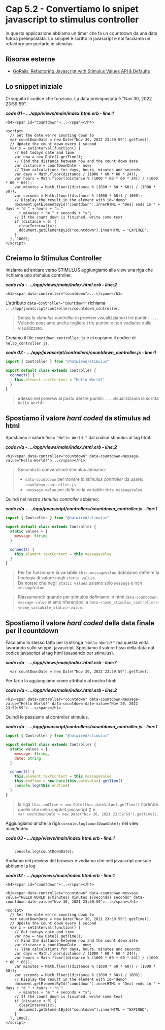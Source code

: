 # <a name="top"></a> Cap 5.2 - Convertiamo lo snipet javascript to stimulus controller

In questa applicazione abbiamo un timer che fa un countdown da una data futura preimpostata.
Lo snippet è scritto in javascript e noi facciamo un refactory per portarlo in stimulus.



## Risorse esterne

- [GoRails: Refactoring Javascript with Stimulus Values API & Defaults](https://gorails.com/episodes/refactoring-javascript-with-stimulus-values-api-defaults)



## Lo snippet iniziale

Di seguito il codice che funziona. La data preimpostata è "Nov 30, 2022 23:59:59".

***code 01 - .../app/views/main/index.html.erb - line:1***

```html+erb
<h4><span id="countdown">...</span></h4>

<script>
  // Set the date we're counting down to
  var countDownDate = new Date("Nov 30, 2022 23:59:59").getTime();
  // Update the count down every 1 second
  var x = setInterval(function() {
    // Get todays date and time
    var now = new Date().getTime();
    // Find the distance between now and the count down date
    var distance = countDownDate - now;
    // Time calculations for days, hours, minutes and seconds
    var days = Math.floor(distance / (1000 * 60 * 60 * 24));
    var hours = Math.floor((distance % (1000 * 60 * 60 * 24)) / (1000 * 60 * 60));
    var minutes = Math.floor((distance % (1000 * 60 * 60)) / (1000 * 60));
    var seconds = Math.floor((distance % (1000 * 60)) / 1000);
    // Display the result in the element with id="demo"
    document.getElementById("countdown").innerHTML = "Deal ends in " + days + "d " + hours + "h "
      + minutes + "m " + seconds + "s";
    // If the count down is finished, write some text
    if (distance < 0) {
      clearInterval(x);
      document.getElementById("countdown").innerHTML = "EXPIRED";
    }
  }, 1000);
</script>
```



## Creiamo lo Stimulus Controller

Iniziamo ad andare verso STIMULUS aggiungiamo alla view una riga che richiama uno stimulus controller.

***code n/a - .../app/views/main/index.html.erb - line:2***

```html+erb
<h1><span data-controller="countdown">...</span></h1>
```

L'attributo `data-controller="countdown"` richiama `.../app/javascript/controllers/countdown_controller`.

> Senza lo *stimulus controller* in preview visualizziamo i tre puntini `...`.
> Volendo possiamo anche togliere i tre puntini e non vediamo nulla visualizzato.

Creiamo il file `countdown_controller.js` e ci copiamo il codice di `hello_controller.js`.

***code 02 - .../app/javascript/controllers/countdown_controller.js - line:1***

```javascript
import { Controller } from "@hotwired/stimulus"

export default class extends Controller {
  connect() {
    this.element.textContent = "Hello World!"
  }
}
```

> adesso nel preview al posto dei tre puntini `...` visualizziamo la scritta `Hello World!`



## Spostiamo il valore *hard coded* da stimulus ad html

Spostiamo il valore fisso `"Hello World!"` dal codice stimulus al tag html.

***code n/a - .../app/views/main/index.html.erb - line:2***

```html+erb
<h1><span data-controller="countdown" data-countdown-message-value="Hello World!">...</span></h1>
```

> Secondo la convenzione stimulus abbiamo: <br/>
> - `data-countdown` per trovare lo *stimulus controller* da usare: `countdown_controller.js` <br/>
> - `-message-value` per definire la variabile `this.messageValue`

Quindi nel nostro *stimulus controller* abbiamo:

***code n/a - .../app/javascript/controllers/countdown_controller.js - line:1***

```javascript
import { Controller } from "@hotwired/stimulus"

export default class extends Controller {
  static values = {
    message: String
  }

  connect() {
    this.element.textContent = this.messageValue
  }
}
```

> Per far funzionare la variabile `this.messageValue` dobbiamo definire la tipologia di valore negli `static values`. <br/>
> Da notare che negli `static values` usiamo solo `message` e non `messageValue`

> Riassumendo quando per stimulus definiamo in html `data-countdown-message-value` stiamo riferendoci a `data-<nome_stimulus_controller>-<nome_variabile_static>-value`.



## Spostiamo il valore *hard coded* della data finale per il countdown

Facciamo lo stesso fatto per la stringa `"Hello World!"` ma questa volta lavorando sullo snippet javascript. Spostiamo il valore fisso della data dal codice javascript al tag html (passando per stimulus).

***code n/a - .../app/views/main/index.html.erb - line:7***

```html+erb
  var countDownDate = new Date("Nov 30, 2022 23:59:59").getTime();
```

Per farlo lo aggiungiamo come attributo al nostro html:


***code n/a - .../app/views/main/index.html.erb - line:2***

```html+erb
<h1><span data-controller="countdown" data-countdown-message-value="Hello World!" data-countdown-date-value="Nov 30, 2022 23:59:59">...</span></h1>
```

Quindi lo passiamo al controller stimulus.

***code n/a - .../app/javascript/controllers/countdown_controller.js - line:1***

```javascript
import { Controller } from "@hotwired/stimulus"

export default class extends Controller {
  static values = {
    message: String,
    date: String
  }

  connect() {
    this.element.textContent = this.messageValue
    this.endTime = new Date(this.dateValue).getTime()
    console.log(this.endTime)
  }
}
```

> la riga `this.endTime = new Date(this.dateValue).getTime()` riprende quello che nello snipbet javascript (<script>...</script>) è: <br/>
>   `var countDownDate = new Date("Nov 30, 2021 23:59:59").getTime();`


Aggiungiamo anche la riga `console.log(countDownDate);` nel view main/index

***code 03 - .../app/views/main/index.html.erb - line:1***

```html+erb

    console.log(countDownDate);
```

Andiamo nel preview del browser e vediamo che nell javascript console abbiamo la log









***code 02 - .../app/views/main/index.html.erb - line:1***

```html+erb
<h4><span id="countdown">...</span></h4>

<h1><span data-controller="countdown" data-countdown-message-value="HELLO WORLD ${minutes} minutes ${seconds} seconds" data-countdown-date-value="Nov 30, 2021 23:59:59">...</span></h1>

<script>
  // Set the date we're counting down to
  var countDownDate = new Date("Nov 30, 2021 23:59:59").getTime();
  // Update the count down every 1 second
  var x = setInterval(function() {
    // Get todays date and time
    var now = new Date().getTime();
    // Find the distance between now and the count down date
    var distance = countDownDate - now;
    // Time calculations for days, hours, minutes and seconds
    var days = Math.floor(distance / (1000 * 60 * 60 * 24));
    var hours = Math.floor((distance % (1000 * 60 * 60 * 24)) / (1000 * 60 * 60));
    var minutes = Math.floor((distance % (1000 * 60 * 60)) / (1000 * 60));
    var seconds = Math.floor((distance % (1000 * 60)) / 1000);
    // Display the result in the element with id="demo"
    document.getElementById("countdown").innerHTML = "Deal ends in " + days + "d " + hours + "h "
      + minutes + "m " + seconds + "s";
    // If the count down is finished, write some text
    if (distance < 0) {
      clearInterval(x);
      document.getElementById("countdown").innerHTML = "EXPIRED";
    }
  }, 1000);
</script>
```